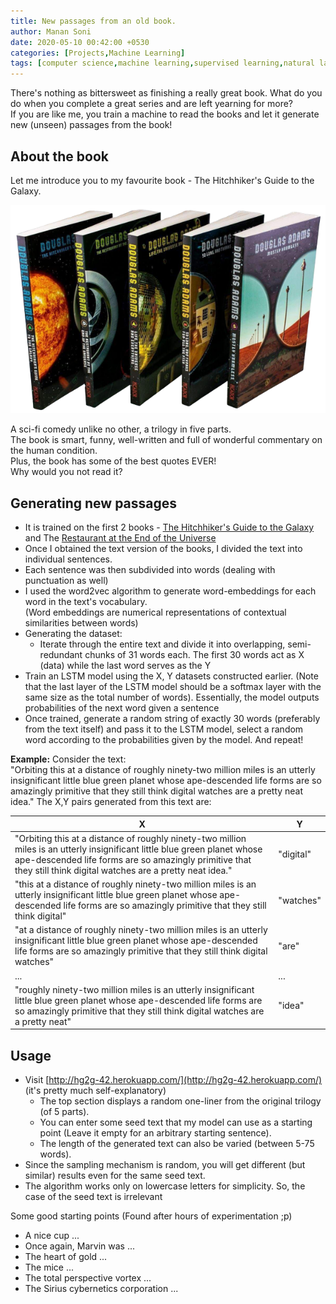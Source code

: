 ```yaml
---
title: New passages from an old book.
author: Manan Soni
date: 2020-05-10 00:42:00 +0530
categories: [Projects,Machine Learning]
tags: [computer science,machine learning,supervised learning,natural language, book, hg2g, language model,live,cool]
---
```


There's nothing as bittersweet as finishing a really great book. What do you do when you complete a great series and are left yearning for more?  
If you are like me, you train a machine to read the books and let it generate new (unseen) passages from the book!


## About the book
Let me introduce you to my favourite book - The Hitchhiker's Guide to the Galaxy.  

<div class="row">
  <div class="col-1"></div>
  <div class="col-10">
    <img class="img-responsive img-rounded" src="/assets/img/projects/ml/hg2g.png" alt="hg2g">
  </div>
  <div class="col-1"></div>
</div>  

A sci-fi comedy unlike no other, a trilogy in five parts.  
The book is smart, funny, well-written and full of wonderful commentary on the human condition.  
Plus, the book has some of the best quotes EVER!  
Why would you not read it?

## Generating new passages
* It is trained on the first 2 books - [The Hitchhiker's Guide to the Galaxy](https://www.goodreads.com/book/show/386162.The_Hitchhiker_s_Guide_to_the_Galaxy) and The [Restaurant at the End of the Universe](https://www.goodreads.com/book/show/8695.The_Restaurant_at_the_End_of_the_Universe)
* Once I obtained the text version of the books, I divided the text into individual sentences.
* Each sentence was then subdivided into words (dealing with punctuation as well)
* I used the word2vec algorithm to generate word-embeddings for each word in the text's vocabulary.  
  (Word embeddings are numerical representations of contextual similarities between words)
* Generating the dataset:
  * Iterate through the entire text and divide it into overlapping, semi-redundant chunks of 31 words each. The first 30 words act as X (data) while the last word serves as the Y   
* Train an LSTM model using the X, Y datasets constructed earlier. (Note that the last layer of the LSTM model should be a softmax layer with the same size as the total number of words). Essentially, the model outputs probabilities of the next word given a sentence
* Once trained, generate a random string of exactly 30 words (preferably from the text itself) and pass it to the LSTM model, select a random word according to the probabilities given by the model. And repeat!  

**Example:** Consider the text:  
"Orbiting this at a distance of roughly ninety-two  million  miles is  an  utterly insignificant little blue green planet whose ape-descended life forms are so amazingly primitive that  they  still think digital watches are a pretty neat idea."
The X,Y pairs generated from this text are:  
<table class="table table-responsive scroll">
  <thead>
    <tr>
      <th>X</th>
      <th>Y</th>
    </tr>
  </thead>
  <tbody>
    <tr>
      <td markdown="span">"Orbiting this at a distance of roughly ninety-two  million  miles is  an  utterly insignificant little blue green planet whose ape-descended life forms are so amazingly primitive that  they  still think digital watches are a pretty neat idea."  </td>
      <td markdown="span">"digital"</td>
    </tr>
    <tr>
      <td markdown="span">"this at a distance of roughly ninety-two  million  miles is  an  utterly insignificant little blue green planet whose ape-descended life forms are so amazingly primitive that  they  still think digital"</td>
      <td markdown="span">"watches"</td>
    </tr>
    <tr>
      <td markdown="span">"at a distance of roughly ninety-two  million  miles is  an  utterly insignificant little blue green planet whose ape-descended life forms are so amazingly primitive that  they  still think digital watches"</td>
      <td markdown="span">"are"</td>
    </tr>
    <tr>
      <td markdown="span">...</td>
      <td markdown="span">...</td>
    </tr>
    <tr>
      <td markdown="span">"roughly ninety-two  million  miles is  an  utterly insignificant little blue green planet whose ape-descended life forms are so amazingly primitive that  they  still think digital watches are a pretty neat"</td>
      <td markdown="span">"idea"</td>
    </tr>
  </tbody>
</table>

## Usage
* Visit [http://hg2g-42.herokuapp.com/](http://hg2g-42.herokuapp.com/) (it's pretty much self-explanatory)
  * The top section displays a random one-liner from the original trilogy (of 5 parts).  
  * You can enter some seed text that my model can use as a starting point (Leave it empty for an arbitrary starting sentence).  
  * The length of the generated text can also be varied (between 5-75 words).  
* Since the sampling mechanism is random, you will get different (but similar) results even for the same seed text.
* The algorithm works only on lowercase letters for simplicity. So, the case of the seed text is irrelevant   

Some good starting points (Found after hours of experimentation ;p)
* A nice cup ...
* Once again, Marvin was ...
* The heart of gold ...
* The mice ...
* The total perspective vortex ...
* The Sirius cybernetics corporation ...
